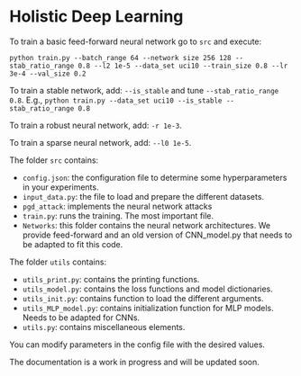 # Holistic Deep Learning

To train a basic feed-forward neural network go to ```src``` and execute:

```python train.py --batch_range 64 --network size 256 128 --stab_ratio_range 0.8 --l2 1e-5 --data_set uci10 --train_size 0.8 --lr 3e-4 --val_size 0.2```

To train a stable network, add: ```--is_stable``` and tune ```--stab_ratio_range 0.8```.
E.g., ```python train.py --data_set uci10 --is_stable --stab_ratio_range 0.8```

To train a robust neural network, add: ```-r 1e-3```.

To train a sparse neural network, add: ```--l0 1e-5```.

The folder ```src``` contains:
- ```config.json```: the configuration file to determine some hyperparameters in your experiments.
- ```input_data.py```: the file to load and prepare the different datasets.
- ```pgd_attack```: implements the neural network attacks
- ```train.py```: runs the training. The most important file.
- ```Networks```: this folder contains the neural network architectures. We provide feed-forward and an old version of CNN_model.py that needs to be adapted to fit this code.

The folder ```utils``` contains:
- ```utils_print.py```: contains the printing functions.
- ```utils_model.py```: contains the loss functions and model dictionaries.
- ```utils_init.py```: contains function to load the different arguments.
- ```utils_MLP_model.py```: contains initialization function for MLP models. Needs to be adapted for CNNs.
- ```utils.py```: contains miscellaneous elements.

You can modify parameters in the config file with the desired values.

The documentation is a work in progress and will be updated soon.




